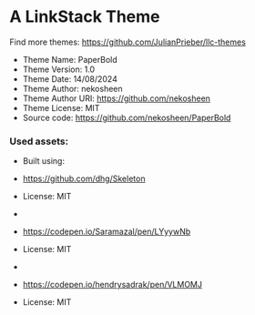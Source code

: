 # A LinkStack Theme

Find more themes: https://github.com/JulianPrieber/llc-themes

- Theme Name: PaperBold
- Theme Version: 1.0
- Theme Date: 14/08/2024 <!-- DD/MM/YYYY -->
- Theme Author: nekosheen
- Theme Author URI: https://github.com/nekosheen
- Theme License: MIT
- Source code: https://github.com/nekosheen/PaperBold

### Used assets:

- Built using:
- https://github.com/dhg/Skeleton
- License: MIT

-
- https://codepen.io/Saramazal/pen/LYyywNb
- License: MIT

-
- https://codepen.io/hendrysadrak/pen/VLMOMJ
- License: MIT
